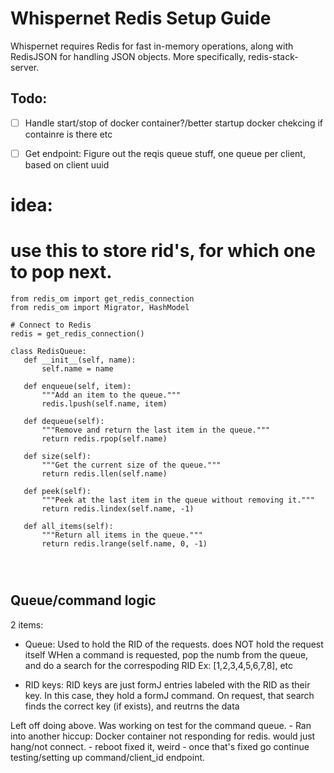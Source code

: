 # Whispernet Redis Setup Guide

Whispernet requires Redis for fast in-memory operations, along with RedisJSON for handling JSON objects. More specifically, redis-stack-server. 


## Todo:
 - [ ] Handle start/stop of docker container?/better startup docker chekcing if containre is there etc

 - [ ] Get endpoint: Figure out the reqis queue stuff, one queue per client, based on client uuid


# idea: 
# use this to store rid's, for which one to pop next.
 ```
 from redis_om import get_redis_connection
from redis_om import Migrator, HashModel

# Connect to Redis
redis = get_redis_connection()

class RedisQueue:
    def __init__(self, name):
        self.name = name

    def enqueue(self, item):
        """Add an item to the queue."""
        redis.lpush(self.name, item)

    def dequeue(self):
        """Remove and return the last item in the queue."""
        return redis.rpop(self.name)

    def size(self):
        """Get the current size of the queue."""
        return redis.llen(self.name)

    def peek(self):
        """Peek at the last item in the queue without removing it."""
        return redis.lindex(self.name, -1)

    def all_items(self):
        """Return all items in the queue."""
        return redis.lrange(self.name, 0, -1)

 
 
 
 ```


 ## Queue/command logic

2 items:

 - Queue: Used to hold the RID of the requests. does NOT hold the request itself
    WHen a command is requested, pop the numb from the queue, and do a search for the correspoding RID
    Ex: [1,2,3,4,5,6,7,8], etc


- RID keys:
    RID keys are just formJ entries labeled with the RID as their key. In this case, they hold a formJ command. On request, that search finds the correct key (if exists), and reutrns the data



Left off doing above. Was working on test for the command queue.
     - Ran into another hiccup: Docker container not responding for redis. would just hang/not connect. 
        - reboot fixed it, weird
    - once that's fixed go continue testing/setting up command/client_id endpoint.

